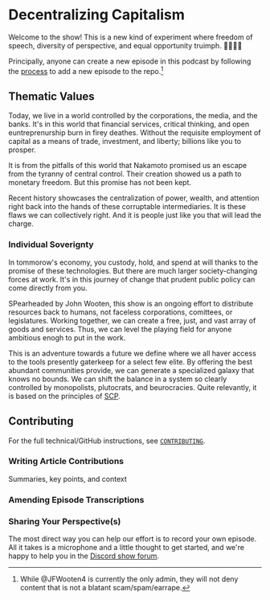 # Decentralizing Capitalism

Welcome to the show! This is a new kind of experiment where freedom of speech, diversity of perspective, and equal opportunity truimph. 🫱🏻‍🫲🏾

Principally, anyone can create a new episode in this podcast by following the [process](#contribute) to add a new episode to the repo.[^neg-n] 

[^neg-n]: While @JFWooten4 is currently the only admin, they will not deny content that is not a blatant scam/spam/earrape.

## Thematic Values

Today, we live in a world controlled by the corporations, the media, and the banks. It's in this world that financial services, critical thinking, and open euntreprenurship burn in firey deathes. Without the requisite employment of capital as a means of trade, investment, and liberty; billions like you to prosper.

It is from the pitfalls of this world that Nakamoto promised us an escape from the tyranny of central control. Their creation showed us a path to monetary freedom. But this promise has not been kept.

Recent history showcases the centralization of power, wealth, and attention right back into the hands of these corruptable intermediaries. It is these flaws we can collectively right. And it is people just like you that will lead the charge.

### Individual Soverignty

In tommorow's economy, you custody, hold, and spend at will thanks to the promise of these technologies. But there are much larger society-changing forces at work. It's in this journey of change that prudent public policy can come directly from you.

SPearheaded by John Wooten, this show is an ongoing effort to distribute resources back to humans, not faceless corporations, comittees, or legislatures. Working together, we can create a free, just, and vast array of goods and services. Thus, we can level the playing field for anyone ambitious enogh to put in the work.

This is an adventure towards a future we define where we all haver access to the tools presently gaterkeep for a select few elite. By offering the best abundant communities provide, we can generate a specialized galaxy that knows no bounds. We can shift the balance in a system so clearly controlled by monopolists, plutocrats, and beurocracies. Quite relevantly, it is based on the principles of [SCP](https://www.youtube.com/watch?v=aU08km2xrz0&list=PLWUFvhKuc_5u1sQsz-FAmRgFf9HEhyqj-).

### 

### 

## 

### 

### 

### 

## Contributing

For the full technical/GitHub instructions, see [`CONTRIBUTING`](/CONTRIBUTING.md).

### Writing Article Contributions

Summaries, key points, and context

### Amending Episode Transcriptions

### Sharing Your Perspective(s)

The most direct way you can help our effort is to record your own episode. All it takes is a microphone and a little thought to get started, and we're happy to help you in the [Discord show forum](https://discord.gg/4gca9VU4vs).
